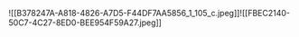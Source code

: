 ![[B378247A-A818-4826-A7D5-F44DF7AA5856_1_105_c.jpeg]]![[FBEC2140-50C7-4C27-8ED0-BEE954F59A27.jpeg]]